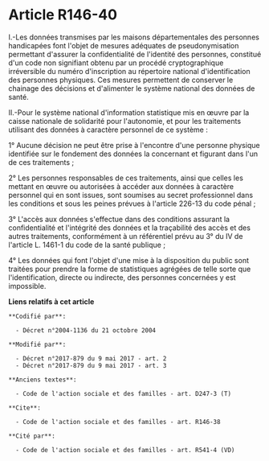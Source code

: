 # Article R146-40

I.-Les données transmises par les maisons départementales des personnes handicapées font l'objet de mesures adéquates de
pseudonymisation permettant d'assurer la confidentialité de l'identité des personnes, constitué d'un code non signifiant
obtenu par un procédé cryptographique irréversible du numéro d'inscription au répertoire national d'identification des
personnes physiques. Ces mesures permettent de conserver le chainage des décisions et d'alimenter le système national des
données de santé.

II.-Pour le système national d'information statistique mis en œuvre par la caisse nationale de solidarité pour l'autonomie,
et pour les traitements utilisant des données à caractère personnel de ce système :

1° Aucune décision ne peut être prise à l'encontre d'une personne physique identifiée sur le fondement des données la
concernant et figurant dans l'un de ces traitements ;

2° Les personnes responsables de ces traitements, ainsi que celles les mettant en œuvre ou autorisées à accéder aux données à
caractère personnel qui en sont issues, sont soumises au secret professionnel dans les conditions et sous les peines prévues
à l'article 226-13 du code pénal ;

3° L'accès aux données s'effectue dans des conditions assurant la confidentialité et l'intégrité des données et la
traçabilité des accès et des autres traitements, conformément à un référentiel prévu au 3° du IV de l'article L. 1461-1 du
code de la santé publique ;

4° Les données qui font l'objet d'une mise à la disposition du public sont traitées pour prendre la forme de statistiques
agrégées de telle sorte que l'identification, directe ou indirecte, des personnes concernées y est impossible.

**Liens relatifs à cet article**

	**Codifié par**:

	  - Décret n°2004-1136 du 21 octobre 2004

	**Modifié par**:

	  - Décret n°2017-879 du 9 mai 2017 - art. 2
	  - Décret n°2017-879 du 9 mai 2017 - art. 3

	**Anciens textes**:

	  - Code de l'action sociale et des familles - art. D247-3 (T)

	**Cite**:

	  - Code de l'action sociale et des familles - art. R146-38

	**Cité par**:

	  - Code de l'action sociale et des familles - art. R541-4 (VD)
